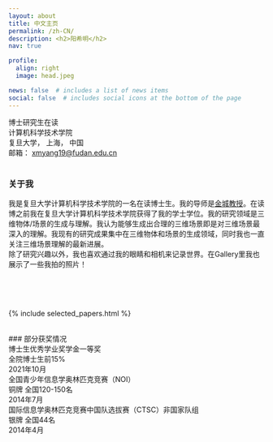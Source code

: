 ```yaml
---
layout: about
title: 中文主页
permalink: /zh-CN/
description: <h2>阳希明</h2>
nav: true

profile:
  align: right
  image: head.jpeg

news: false  # includes a list of news items
social: false  # includes social icons at the bottom of the page
---
```


博士研究生在读  
计算机科学技术学院    
复旦大学， 上海， 中国  
邮箱： xmyang19@fudan.edu.cn  
<br/> 
### 关于我
我是复旦大学计算机科学技术学院的一名在读博士生。我的导师是[金城教授](https://faculty.fudan.edu.cn/jc/zh_CN/index.htm)。在读博之前我在复旦大学计算机科学技术学院获得了我的学士学位。我的研究领域是三维物体/场景的生成与理解。我认为能够生成出合理的三维场景即是对三维场景最深入的理解。我现有的研究成果集中在三维物体和场景的生成领域，同时我也一直关注三维场景理解的最新进展。  
除了研究兴趣以外，我也喜欢通过我的眼睛和相机来记录世界。在Gallery里我也展示了一些我拍的照片！

<br/> 
<br/> 
<br/>


{% include selected_papers.html %}

<br/> 
### 部分获奖情况
<div class="row">
    <div class="col-sm-6 mt-3 mt-md-0">
    博士生优秀学业奖学金一等奖
    </div>
    <div class="col-sm-3 mt-3 mt-md-0">
    全院博士生前15%
    </div>
    <div class="col-sm-3 mt-3 mt-md-0">
    2021年10月
    </div>
</div>

<div class="row">
    <div class="col-sm-6 mt-3 mt-md-0">
    全国青少年信息学奥林匹克竞赛（NOI）
    </div>
    <div class="col-sm-3 mt-3 mt-md-0">
    铜牌 全国120-150名
    </div>
    <div class="col-sm-3 mt-3 mt-md-0">
    2014年7月
    </div>
</div>

<div class="row">
    <div class="col-sm-6 mt-3 mt-md-0">
    国际信息学奥林匹克竞赛中国队选拔赛（CTSC）非国家队组
    </div>
    <div class="col-sm-3 mt-3 mt-md-0">
    银牌 全国44名
    </div>
    <div class="col-sm-3 mt-3 mt-md-0">
    2014年4月
    </div>
</div>
